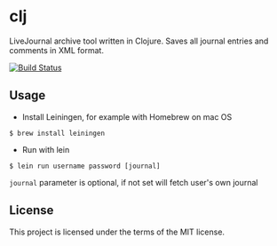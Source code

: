 # clj

LiveJournal archive tool written in Clojure. 
Saves all journal entries and comments in XML format.

[![Build Status](https://travis-ci.org/alex-vv/clj.svg?branch=master)](https://travis-ci.org/alex-vv/clj)

## Usage


 * Install Leiningen, for example with Homebrew on mac OS
 ```
 $ brew install leiningen
 ```
 * Run with lein 
 ```
 $ lein run username password [journal]
 ```
 `journal` parameter is optional, if not set will fetch user's own journal


## License

This project is licensed under the terms of the MIT license.
